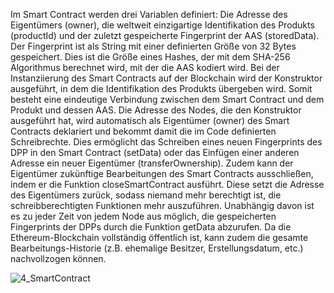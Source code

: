Im Smart Contract werden drei Variablen definiert: Die Adresse des Eigentümers (owner), die weltweit einzigartige Identifikation des Produkts (productId) und der zuletzt gespeicherte Fingerprint der AAS (storedData). 
Der Fingerprint ist als String mit einer definierten Größe von 32 Bytes gespeichert. 
Dies ist die Größe eines Hashes, der mit dem SHA-256 Algorithmus berechnet wird, mit der die AAS kodiert wird. 
Bei der Instanziierung des Smart Contracts auf der Blockchain wird der Konstruktor ausgeführt, in dem die Identifikation des Produkts übergeben wird. 
Somit besteht eine eindeutige Verbindung zwischen dem Smart Contract und dem Produkt und dessen AAS. 
Die Adresse des Nodes, die den Konstruktor ausgeführt hat, wird automatisch als Eigentümer (owner) des Smart Contracts deklariert und bekommt damit die im Code definierten Schreibrechte. 
Dies ermöglicht das Schreiben eines neuen Fingerprints des DPP in den Smart Contract (setData) oder das Einfügen einer anderen Adresse ein neuer Eigentümer (transferOwnership). 
Zudem kann der Eigentümer zukünftige Bearbeitungen des Smart Contracts ausschließen, indem er die Funktion closeSmartContract ausführt. 
Diese setzt die Adresse des Eigentümers zurück, sodass niemand mehr berechtigt ist, die schreibberechtigten Funktionen mehr auszuführen. 
Unabhängig davon ist es zu jeder Zeit von jedem Node aus möglich, die gespeicherten Fingerprints der DPPs durch die Funktion getData abzurufen. 
Da die Ethereum-Blockchain vollständig öffentlich ist, kann zudem die gesamte Bearbeitungs-Historie (z.B. ehemalige Besitzer, Erstellungsdatum, etc.) nachvollzogen können.

![4_SmartContract](https://github.com/nicir/DppSmartContract/assets/60216452/91ad90aa-1d60-4667-8fe7-7acb78e1b728)
